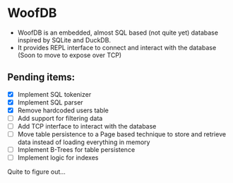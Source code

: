 # WoofDB

* WoofDB is an embedded, almost SQL based (not quite yet) database inspired by SQLite and DuckDB.
* It provides REPL interface to connect and interact with the database (Soon to move to expose over TCP)

## Pending items:

- [X] Implement SQL tokenizer
- [X] Implement SQL parser
- [X] Remove hardcoded users table
- [ ] Add support for filtering data
- [ ] Add TCP interface to interact with the database
- [ ] Move table persistence to a Page based technique to store and retrieve data instead of loading everything in memory
- [ ] Implement B-Trees for table persistence
- [ ] Implement logic for indexes

Quite to figure out...


